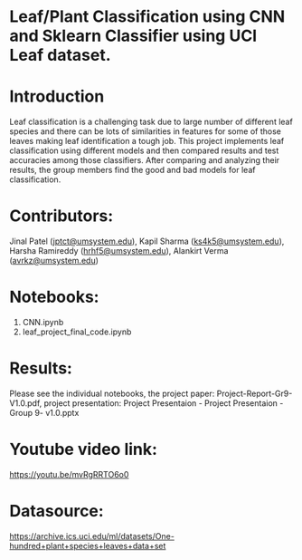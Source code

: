 # Leaf/Plant Classification using CNN and Sklearn Classifier using UCI Leaf dataset.

# Introduction
Leaf classification is a challenging task due to large
number of different leaf species and there can be lots of similarities
in features for some of those leaves making leaf identification a
tough job. This project implements leaf classification using
different models and then compared results and test accuracies
among those classifiers. After comparing and analyzing their
results, the group members find the good and bad models for leaf
classification.

# Contributors: 
Jinal Patel (jptct@umsystem.edu), Kapil Sharma (ks4k5@umsystem.edu), Harsha Ramireddy (hrhf5@umsystem.edu), Alankirt Verma (avrkz@umsystem.edu)

# Notebooks:
1. CNN.ipynb
2. leaf_project_final_code.ipynb

# Results: 
Please see the individual notebooks, the project paper: Project-Report-Gr9-V1.0.pdf,
project presentation: Project Presentaion - Project Presentaion - Group 9- v1.0.pptx 

# Youtube video link: 
https://youtu.be/mvRgRRTO6o0

# Datasource:
https://archive.ics.uci.edu/ml/datasets/One-hundred+plant+species+leaves+data+set
